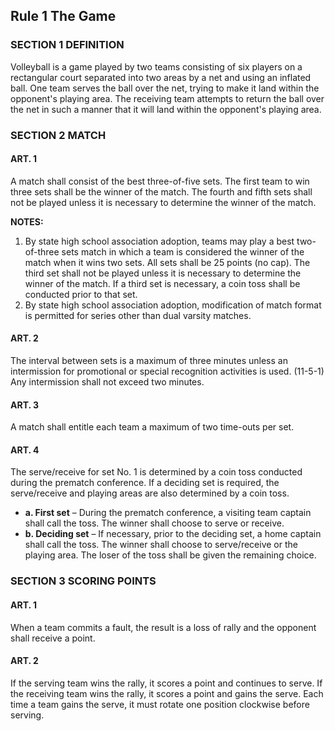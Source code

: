 <!-- Section: The Game -->

## Rule 1 The Game

### SECTION 1 DEFINITION

Volleyball is a game played by two teams consisting of six players on a rectangular court separated into two areas by a net and using an inflated ball. One team serves the ball over the net, trying to make it land within the opponent's playing area. The receiving team attempts to return the ball over the net in such a manner that it will land within the opponent's playing area.

### SECTION 2 MATCH

#### ART. 1

A match shall consist of the best three-of-five sets. The first team to win three sets shall be the winner of the match. The fourth and fifth sets shall not be played unless it is necessary to determine the winner of the match.

**NOTES:**

1. By state high school association adoption, teams may play a best two-of-three sets match in which a team is considered the winner of the match when it wins two sets. All sets shall be 25 points (no cap). The third set shall not be played unless it is necessary to determine the winner of the match. If a third set is necessary, a coin toss shall be conducted prior to that set.
2. By state high school association adoption, modification of match format is permitted for series other than dual varsity matches.

#### ART. 2

The interval between sets is a maximum of three minutes unless an intermission for promotional or special recognition activities is used. (11-5-1) Any intermission shall not exceed two minutes.

#### ART. 3

A match shall entitle each team a maximum of two time-outs per set.

#### ART. 4

The serve/receive for set No. 1 is determined by a coin toss conducted during the prematch conference. If a deciding set is required, the serve/receive and playing areas are also determined by a coin toss.

- **a. First set** – During the prematch conference, a visiting team captain shall call the toss. The winner shall choose to serve or receive.
- **b. Deciding set** – If necessary, prior to the deciding set, a home captain shall call the toss. The winner shall choose to serve/receive or the playing area. The loser of the toss shall be given the remaining choice.

### SECTION 3 SCORING POINTS

#### ART. 1

When a team commits a fault, the result is a loss of rally and the opponent shall receive a point.

#### ART. 2

If the serving team wins the rally, it scores a point and continues to serve. If the receiving team wins the rally, it scores a point and gains the serve. Each time a team gains the serve, it must rotate one position clockwise before serving.
